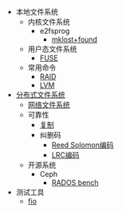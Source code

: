 * 本地文件系统
  * 内核文件系统
    * e2fsprog
      * [mklost+found](/mklost+found.md)
  * 用户态文件系统
    * [FUSE](/fuse.md)
  * 常用命令
    * [RAID](/linux-raid.md)
    * [LVM](/linux-lvm.md)
* [分布式文件系统](/distributed-file-system.md)
  * [网络文件系统](/network-file-system.md)
  * 可靠性
    * [复制](/replication.md)
    * 纠删码
      * [Reed Solomon编码](/erasure-coding/reed-solomon.md)
      * [LRC编码](/erasure-coding/locally-repairable-code.md)
  * 开源系统
    * Ceph
      * [RADOS bench](/ceph-rados-bench.md)
* 测试工具
    * [fio](/fio.md)
